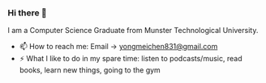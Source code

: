 ### Hi there 👋

<!--
**yongmei1/yongmei1** is a ✨ _special_ ✨ repository because its `README.md` (this file) appears on your GitHub profile. 

Here are some ideas to get you started:-->

I am a Computer Science Graduate from Munster Technological University.

<!--- - 🌱 I’m currently learning about voice chatbots, NLP, SSML and AWS technologies
💬 Ask me about my thoughts on ...-->
- 📫 How to reach me: Email -> yongmeichen831@gmail.com
- ⚡ What I like to do in my spare time: listen to podcasts/music, read books, learn new things, going to the gym

